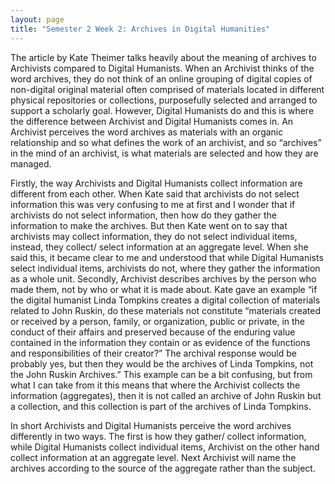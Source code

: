 ```yaml
---
layout: page
title: "Semester 2 Week 2: Archives in Digital Humanities"
---
```


The article by Kate Theimer talks heavily about the meaning of archives to Archivists compared to Digital Humanists. When an Archivist thinks of the word archives, they do not think of an online grouping of digital copies of non-digital original material often comprised of materials located in different physical repositories or collections, purposefully selected and arranged to support a scholarly goal. However, Digital Humanists do and this is where the difference between Archivist and Digital Humanists comes in. An Archivist perceives the word archives as materials with an organic relationship and so what defines the work of an archivist, and so “archives” in the mind of an archivist, is what materials are selected and how they are managed. 

Firstly, the way Archivists and Digital Humanists collect information are different from each other. When Kate said that archivists do not select information this was very confusing to me at first and I wonder that if archivists do not select information, then how do they gather the information to make the archives. But then Kate went on to say that archivists may collect information, they do not select individual items, instead, they collect/ select information at an aggregate level. When she said this, it became clear to me and understood that while Digital Humanists select individual items, archivists do not, where they gather the information as a whole unit.
Secondly, Archivist describes archives by the person who made them, not by who or what it is made about. Kate gave an example “if the digital humanist Linda Tompkins creates a digital collection of materials related to John Ruskin, do these materials not constitute “materials created or received by a person, family, or organization, public or private, in the conduct of their affairs and preserved because of the enduring value contained in the information they contain or as evidence of the functions and responsibilities of their creator?” The archival response would be probably yes, but then they would be the archives of Linda Tompkins, not the John Ruskin Archives.” This example can be a bit confusing, but from what I can take from it this means that where the Archivist collects the information (aggregates), then it is not called an archive of John Ruskin but a collection, and this collection is part of the archives of Linda Tompkins.

In short Archivists and Digital Humanists perceive the word archives differently in two ways. The first is how they gather/ collect information, while Digital Humanists collect individual items, Archivist on the other hand collect information at an aggregate level. Next Archivist will name the archives according to the source of the aggregate rather than the subject. 
